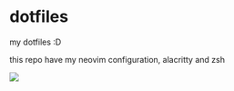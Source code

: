 # dotfiles
my dotfiles :D

this repo have my neovim configuration, alacritty and zsh

<img src="https://cdn.discordapp.com/attachments/820472030474272769/886072287487479858/caucho.png"/>

